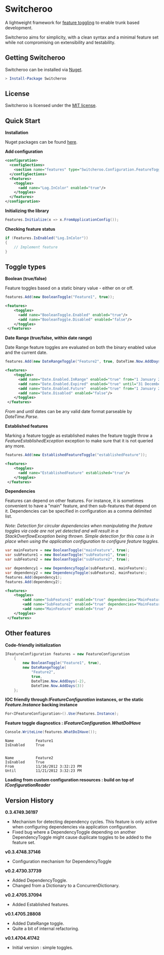 Switcheroo
==========

A lightweight framework for [feature toggling](http://martinfowler.com/bliki/FeatureToggle.html) to enable trunk based development.

Switcheroo aims for simplicity, with a clean syntax and a minimal feature set while not compromising on extensibility and testability.

Getting Switcheroo
------------------

Switcheroo can be installed via [Nuget](http://nuget.org/packages/Switcheroo).

```powershell
> Install-Package Switcheroo 
```

License
--------

Switcheroo is licensed under the [MIT license](http://opensource.org/licenses/MIT).


Quick Start
------------

**Installation**

Nuget packages can be found [here](https://www.nuget.org/packages/Switcheroo).

**Add configuration**

```xml
<configuration>
  <configSections>
    <section name="features" type="Switcheroo.Configuration.FeatureToggleConfiguration, Switcheroo"/>
  </configSections>
  <features>
    <toggles>
      <add name="Log.InColor" enabled="true"/>
    </toggles>
  </features>
</configuration>
```

**Initializing the library**

```c#
Features.Initialize(x => x.FromApplicationConfig());
```

**Checking feature status**

```c#
if (Features.IsEnabled("Log.InColor"))
{
    // Implement feature
}
```


Toggle types
--------------

**Boolean (true/false)**

Feature toggles based on a static binary value - either on or off.

```c#
features.Add(new BooleanToggle("Feature1", true));
```

```xml
<features>
    <toggles>
      <add name="BooleanToggle.Enabled" enabled="true"/>
      <add name="BooleanToggle.Disabled" enabled="false"/>
    </toggles>
 </features>
```

**Date Range (true/false, within date range)**

Date Range feature toggles are evaluated on both the binary enabled value and the current date.

```c#
features.Add(new DateRangeToggle("Feature2", true, DateTime.Now.AddDays(5), null));
```

```xml
<features>
    <toggles>
      <add name="Date.Enabled.InRange" enabled="true" from="1 January 2010" until="31 December 2050"/>
      <add name="Date.Enabled.Expired" enabled="true" until="31 December 2010"/>
      <add name="Date.Enabled.Future"  enabled="true" from="1 January 2050"/>
      <add name="Date.Disabled" enabled="false"/>
    </toggles>
 </features>
```
_From_ and _until_ dates can be any valid date format parseable by _DateTime.Parse_.


**Established features**

Marking a feature toggle as established makes the feature toggle throw a _FeatureEstablishedException_ exception to make sure that it is not queried any more.  

```c#
features.Add(new EstablishedFeatureToggle("establishedFeature"));
```

```xml
<features>
    <toggles>
      <add name="EstablishedFeature" established="true"/>
    </toggles>
 </features>
```

**Dependencies**

Features can depend on other features.  For instance, it is sometimes convenient to have a "main" feature, and then sub-features that depend on it.  Dependencies can be specified in configuration as a comma delimited list.

_Note: Detection for circular dependencies when manipulating the feature toggles via code are not yet detected and will result in a StackOverflowException being thrown.  Simple detection for this case is in place when using the application configuration to configure feature toggles._

```c#
var mainFeature = new BooleanToggle("mainFeature", true);
var subFeature1 = new BooleanToggle("subFeature1", true);
var subFeature2 = new BooleanToggle("subFeature2", true);

var dependency1 = new DependencyToggle(subFeature1, mainFeature);
var dependency2 = new DependencyToggle(subFeature2, mainFeature);
features.Add(dependency1);
features.Add(dependency2);
```

```xml
<features>
    <toggles>
        <add name="SubFeature1" enabled="true" dependencies="MainFeature"/>
        <add name="SubFeature2" enabled="true" dependencies="MainFeature"/>
        <add name="MainFeature" enabled="true" />
    </toggles>
 </features>
```

Other features  
----------------

**Code-friendly initialization**

```c#
IFeatureConfiguration features = new FeatureConfiguration
    {
        new BooleanToggle("Feature1", true),
        new DateRangeToggle(
            "Feature2",
            true,
            DateTime.Now.AddDays(-2),
            DateTime.Now.AddDays(3))
    };
```

**IOC friendly through _IFeatureConfiguration_ instances, or the static _Feature.Instance_ backing instance**

```c#
For<IFeatureConfiguration>().Use(Features.Instance);
```

**Feature toggle diagnostics : _IFeatureConfiguration.WhatDoIHave_**

```c#
Console.WriteLine(features.WhatDoIHave());
```
```text
Name          Feature1
IsEnabled     True


Name          Feature2
IsEnabled     True
From          11/16/2012 3:32:23 PM
Until         11/21/2012 3:32:23 PM
```

**Loading from custom configuration resources :  build on top of _IConfigurationReader_**

Version History
---------------
**0.3.4749.36197**

- Mechanism for detecting dependency cycles.  This feature is only active when configuring dependencies via application configuration.
- Fixed bug where a DependencyToggle depending on another DependencyToggle might cause duplicate toggles to be added to the feature set. 

**v0.3.4748.37146**

- Configuration mechanism for DependencyToggle

**v0.2.4730.37739**

- Added DependencyToggle.
- Changed from a Dictionary to a ConcurrenDictionary.

**v0.2.4705.37094**

- Added Established features.

**v0.1.4705.28808**

- Added DateRange toggle.
- Quite a bit of internal refactoring.	

**v0.1.4704.41742**

- Initial version : simple toggles.
